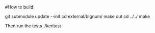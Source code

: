 #How to build

git submodule update --init
cd external/bignum/
make out
cd ../../
make

Then run the tests
./kerltest
